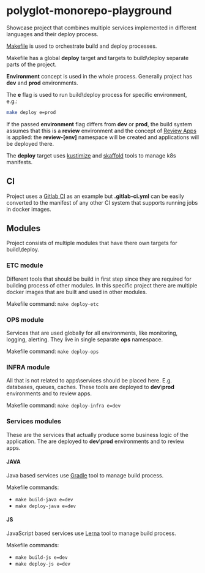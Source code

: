 # polyglot-monorepo-playground

Showcase project that combines multiple services implemented in different languages and their deploy process.

[Makefile](https://www.gnu.org/software/make/manual/make.html) is used to orchestrate build and deploy processes.

Makefile has a global **deploy** target and targets to build\deploy separate parts of the project.

**Environment** concept is used in the whole process. Generally project has **dev** and **prod** environments.

The **e** flag is used to run build\deploy process for specific environment, e.g.:
```bash
make deploy e=prod
```

If the passed **environment** flag differs from **dev** or **prod**, the build system assumes that this is a **review** 
environment and the concept of [Review Apps](https://about.gitlab.com/features/review-apps/) is applied: 
the **review-[env]** namespace will be created and applications will be deployed there.

The **deploy** target uses [kustimize](https://github.com/kubernetes-sigs/kustomize) and 
[skaffold](https://github.com/GoogleContainerTools/skaffold) tools to manage k8s manifests.

## CI

Project uses a [Gitlab CI]() as an example but **.gitlab-ci.yml** can be easily converted to the manifest of any other 
CI system that supports running jobs in docker images.

## Modules

Project consists of multiple modules that have there own targets for build\deploy.

### ETC module

Different tools that should be build in first step since they are required for building process of other modules. 
In this specific project there are multiple docker images that are built and used in other modules.

Makefile command: `make deploy-etc`

### OPS module

Services that are used globally for all environments, like monitoring, logging, alerting. 
They live in single separate **ops** namespace.

Makefile command: `make deploy-ops`

### INFRA module

All that is not related to apps\services should be placed here. E.g. databases, queues, caches.
These tools are deployed to **dev**\\**prod** environments and to review apps.

Makefile command: `make deploy-infra e=dev`

### Services modules

These are the services that actually produce some business logic of the application. 
The are deployed to **dev**\\**prod** environments and to review apps.

#### JAVA

Java based services use [Gradle](https://gradle.org) tool to manage build process.

Makefile commands:
- `make build-java e=dev`
- `make deploy-java e=dev`

#### JS

JavaScript based services use [Lerna](https://github.com/lerna/lerna) tool to manage build process.

Makefile commands:
- `make build-js e=dev`
- `make deploy-js e=dev`
